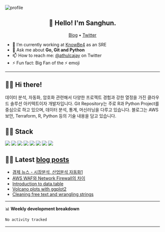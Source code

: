 ![profile](https://github.com/sanghun1210/sanghun1210/assets/7554521/b0f8f8d6-32bc-41c4-8aec-b0e9b6f3675a)

<h2 align="center">👋 Hello! I'm Sanghun.</h2>
<p align="center">
  <a href="https://blog.athulcyriac.in">Blog</a> •
  <a href="https://twitter.com/athulcajay">Twitter</a>
</p>


- 🔭 I’m currently working at [KnowBe4](https://knowbe4.com) as an SRE
- 💬 Ask me about **Go, Git and Python**
- 📫 How to reach me: [@athulcajay](https://twitter.com/athulcajay) on Twitter
- ⚡ Fun fact: Big Fan of the :zap: emoji

-------

## :man_technologist: Hi there!
데이터 분석, 자동화, 암호화 관련해서 다양한 프로젝트 경험과 강한 열정을 가진 클라우드 솔루션 아키텍트이자 개발자입니다. 
Git Repository는 주로 R과 Python Project를 중심으로 하고 있으며, 데이터 분석, 통계, 머신러닝을 다루고 있습니다.
블로그는 AWS 보안, Terraform, R, Python 등의 기술 내용을 담고 있습니다.

## :man_technologist: Stack
![](https://img.shields.io/badge/Amazon_AWS-FF9900?style=for-the-badge&logo=amazonaws&logoColor=white)  ![](https://img.shields.io/badge/Python-FFD43B?style=for-the-badge&logo=python&logoColor=blue)  ![](https://img.shields.io/badge/Terraform-7B42BC?style=for-the-badge&logo=terraform&logoColor=white)  ![](https://img.shields.io/badge/R-276DC3?style=for-the-badge&logo=r&logoColor=white)  ![](https://img.shields.io/badge/Terraform-7B42BC?style=for-the-badge&logo=terraform&logoColor=white)  ![](https://img.shields.io/badge/.NET-512BD4?style=for-the-badge&logo=dotnet&logoColor=white)  ![](https://img.shields.io/badge/kubernetes-326ce5.svg?&style=for-the-badge&logo=kubernetes&logoColor=white)  ![](https://img.shields.io/badge/Oracle-F80000?style=for-the-badge&logo=Oracle&logoColor=white)


## :man_technologist: Latest [blog posts](https://sanghun1210.github.io/)
<!-- BLOG-POST-LIST:START -->
- [경제 뉴스 - 시장분석, 산업분석 자동화1](https://sanghun1210.github.io/posts/automation_naver_news/)
- [AWS WAF와 Network Firewall의 차이](https://sanghun1210.github.io/posts/difference-between-aws-waf-and-aws-network-firewall/)
- [Introduction to data.table](https://erikaduan.github.io/posts/2021-01-30-data-table-part-1)
- [Volcano plots with ggplot2](https://erikaduan.github.io/posts/2021-01-02-volcano-plots-with-ggplot2)
- [Cleaning free text and wrangling strings](https://erikaduan.github.io/posts/2020-12-31-cleaning-free-text-and-wrangling-strings)
<!-- BLOG-POST-LIST:END -->

-------

📊 **Weekly development breakdown**
<!--START_SECTION:waka-->

```txt
No activity tracked
```

<!--END_SECTION:waka-->

-------
